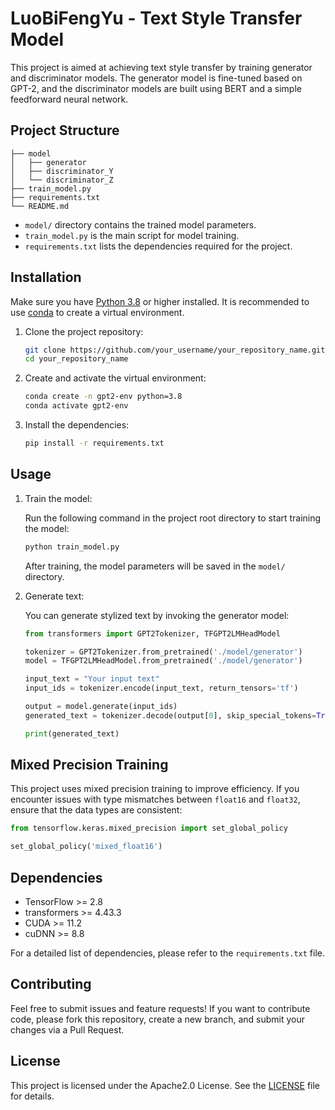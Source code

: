 
# LuoBiFengYu - Text Style Transfer Model

This project is aimed at achieving text style transfer by training generator and discriminator models. The generator model is fine-tuned based on GPT-2, and the discriminator models are built using BERT and a simple feedforward neural network.

## Project Structure

```
├── model
│   ├── generator
│   ├── discriminator_Y
│   └── discriminator_Z
├── train_model.py
├── requirements.txt
└── README.md
```

- `model/` directory contains the trained model parameters.
- `train_model.py` is the main script for model training.
- `requirements.txt` lists the dependencies required for the project.

## Installation

Make sure you have [Python 3.8](https://www.python.org/downloads/) or higher installed. It is recommended to use [conda](https://docs.conda.io/projects/conda/en/latest/user-guide/install/index.html) to create a virtual environment.

1. Clone the project repository:

   ```bash
   git clone https://github.com/your_username/your_repository_name.git
   cd your_repository_name
   ```

2. Create and activate the virtual environment:

   ```bash
   conda create -n gpt2-env python=3.8
   conda activate gpt2-env
   ```

3. Install the dependencies:

   ```bash
   pip install -r requirements.txt
   ```

## Usage

1. Train the model:

   Run the following command in the project root directory to start training the model:

   ```bash
   python train_model.py
   ```

   After training, the model parameters will be saved in the `model/` directory.

2. Generate text:

   You can generate stylized text by invoking the generator model:

   ```python
   from transformers import GPT2Tokenizer, TFGPT2LMHeadModel

   tokenizer = GPT2Tokenizer.from_pretrained('./model/generator')
   model = TFGPT2LMHeadModel.from_pretrained('./model/generator')

   input_text = "Your input text"
   input_ids = tokenizer.encode(input_text, return_tensors='tf')

   output = model.generate(input_ids)
   generated_text = tokenizer.decode(output[0], skip_special_tokens=True)

   print(generated_text)
   ```

## Mixed Precision Training

This project uses mixed precision training to improve efficiency. If you encounter issues with type mismatches between `float16` and `float32`, ensure that the data types are consistent:

```python
from tensorflow.keras.mixed_precision import set_global_policy

set_global_policy('mixed_float16')
```

## Dependencies

- TensorFlow >= 2.8
- transformers >= 4.43.3
- CUDA >= 11.2
- cuDNN >= 8.8

For a detailed list of dependencies, please refer to the `requirements.txt` file.

## Contributing

Feel free to submit issues and feature requests! If you want to contribute code, please fork this repository, create a new branch, and submit your changes via a Pull Request.

## License

This project is licensed under the Apache2.0 License. See the [LICENSE](./LICENSE) file for details.
